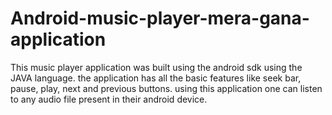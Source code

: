 # Android-music-player-mera-gana-application
This music player application was built using the android sdk using the JAVA language. the application has all the basic features like seek bar, pause, play, next and previous buttons. using this application one can listen to any audio file present in their android device.
